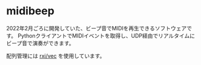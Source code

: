 # midibeep

2022年2月ごろに開発していた、ビープ音でMIDIを再生できるソフトウェアです。
PythonクライアントでMIDIイベントを取得し、UDP経由でリアルタイムにビープ音で演奏ができます。

配列管理には [rxi/vec](https://github.com/rxi/vec) を使用しています。
